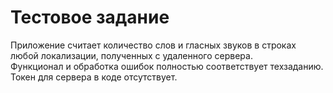 # Тестовое задание
Приложение считает количество слов и гласных звуков в строках любой локализации, полученных с удаленного сервера.    
Функционал и обработка ошибок полностью соответствует техзаданию.      
Токен для сервера в коде отсутствует.     
